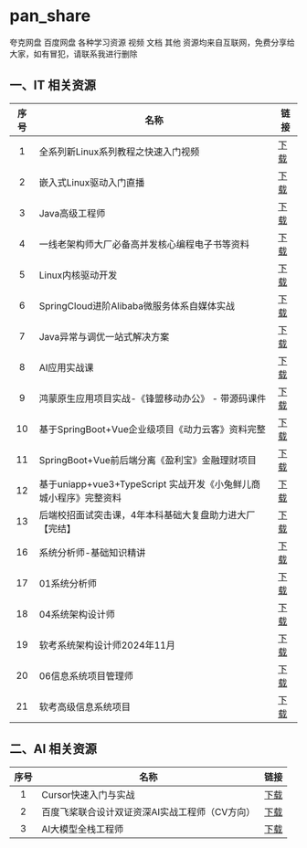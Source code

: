# pan_share
夸克网盘 百度网盘 各种学习资源 视频 文档 其他
资源均来自互联网，免费分享给大家，如有冒犯，请联系我进行删除

## 一、IT 相关资源

| 序号 | 名称 | 链接 |
|:----:| ---- | ---- |
|1|全系列新Linux系列教程之快速入门视频|[下载](https://pan.quark.cn/s/a7b176cc6edb)|
|2|嵌入式Linux驱动入门直播	|[下载](https://pan.quark.cn/s/c4eca3634a33)|
|3|Java高级工程师|	[下载](https://pan.quark.cn/s/cf021176b2c4)|
|4|一线老架构师大厂必备高并发核心编程电子书等资料|	[下载](https://pan.quark.cn/s/aefd9a0820ec)|
|5|Linux内核驱动开发	|[下载](https://pan.quark.cn/s/dd7f57d0ab3e)|
|6|SpringCloud进阶Alibaba微服务体系自媒体实战|	[下载](https://pan.quark.cn/s/3c0fa11be64c)|
|7|Java异常与调优一站式解决方案|	[下载](https://pan.quark.cn/s/ebc9ee4fd485)|
|8|AI应用实战课|	[下载](https://pan.quark.cn/s/7b565ded65b1)|
|9|鸿蒙原生应用项目实战-《锋盟移动办公》 - 带源码课件	|[下载](https://pan.quark.cn/s/f863effb5732)|
|10|基于SpringBoot+Vue企业级项目《动力云客》资料完整|	[下载](https://pan.quark.cn/s/9923e228b08d)|
|11|SpringBoot+Vue前后端分离《盈利宝》金融理财项目	|[下载](https://pan.quark.cn/s/6bacb1c4facd)|
|12|基于uniapp+vue3+TypeScript 实战开发《小兔鲜儿商城小程序》完整资料	|[下载](https://pan.quark.cn/s/7e8687d971f0)|
|13|后端校招面试突击课，4年本科基础大复盘助力进大厂【完结】|	[下载](https://pan.quark.cn/s/00ddb63740fd)|
|16|	系统分析师-基础知识精讲	|[下载](https://pan.quark.cn/s/1099215ba3ac)|
|17|	01系统分析师	|[下载](https://pan.quark.cn/s/90269181d411)|
|18|	04系统架构设计师	|[下载](https://pan.quark.cn/s/f807beb08fff)|
|19|	软考系统架构设计师2024年11月|[下载](https://pan.quark.cn/s/693dd39af025)|
|20|	06信息系统项目管理师	|[下载](https://pan.quark.cn/s/72fed591f5d7)|
|21|	软考高级信息系统项目	|[下载](https://pan.quark.cn/s/34b20488f6dd)|

## 二、AI 相关资源
| 序号 | 名称 | 链接 |
|:----:| ---- | ---- |
|1|	Cursor快速入门与实战|	[下载](https://pan.quark.cn/s/3c23741f2493)|
|2|	百度飞桨联合设计双证资深AI实战工程师（CV方向）|	[下载](https://pan.quark.cn/s/fd89963edae9)|
|3|	AI大模型全栈工程师|	[下载](https://pan.quark.cn/s/fbc481fe0d17)|



